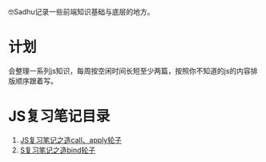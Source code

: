 🤓Sadhu记录一些前端知识基础与底层的地方。

# 计划
会整理一系列js知识，每周按空闲时间长短至少两篇，按照你不知道的js的内容排版顺序跟着写。

# JS复习笔记目录
1. [JS复习笔记之造call、apply轮子](https://github.com/YxrSadhu/Article/issues/1)
2. [S复习笔记之造bind轮子](https://github.com/YxrSadhu/Article/issues/2)
